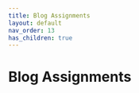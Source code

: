 ```yaml
---
title: Blog Assignments
layout: default
nav_order: 13
has_children: true
---
```


# Blog Assignments